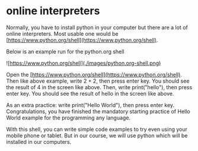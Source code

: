 # online interpreters

Normally, you have to install python in your computer but there are a lot of online interpreters.
Most usable one would be [https://www.python.org/shell](https://www.python.org/shell).


Below is an example run for the python.org shell 

![https://www.python.org/shell](./images/python.org-shell.png)

Open the [https://www.python.org/shell](https://www.python.org/shell). 
Then like above example, write 2 + 2, then press enter key.
You should see the result of 4 in the screen like above.
Then, write print("hello"), then  press enter key.
You should see the result of hello in the screen like above.

As an extra practice: write print("Hello World"), then  press enter key.
Congratulations, you have finished the mandatory starting practice of Hello World example for the programming any language.





With this shell, you can write simple code examples to try even using your mobile phone or tablet.
But in our course, we will use python which will be installed in our computers.



